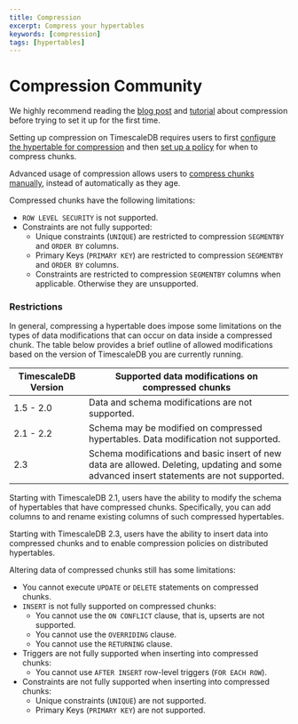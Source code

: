 ```yaml
---
title: Compression
excerpt: Compress your hypertables
keywords: [compression]
tags: [hypertables]
---
```


# Compression <tag type="community">Community</tag>

We highly recommend reading the [blog post][blog-compression] and
[tutorial][using-compression] about compression before trying to set it up
for the first time.

Setting up compression on TimescaleDB requires users to first [configure the
hypertable for compression][configure-compression] and then [set up a
policy][add_compression_policy] for when to compress chunks.

Advanced usage of compression allows users to [compress chunks
manually][compress_chunk], instead of automatically as they age.

Compressed chunks have the following limitations:
*   `ROW LEVEL SECURITY` is not supported.
*   Constraints are not fully supported:
    *   Unique constraints (`UNIQUE`) are restricted to compression `SEGMENTBY`
      and `ORDER BY` columns.
    *   Primary Keys (`PRIMARY KEY`) are restricted to compression `SEGMENTBY`
      and `ORDER BY` columns.
    *   Constraints are restricted to compression `SEGMENTBY` columns when
    applicable. Otherwise they are unsupported.
  
### Restrictions

In general, compressing a hypertable does impose some limitations on the types
of data modifications that can occur on data inside a compressed chunk.
The table below provides a brief outline of allowed modifications
based on the version of TimescaleDB you are currently running.

|TimescaleDB Version|Supported data modifications on compressed chunks|
|---|---|
| 1.5 - 2.0 | Data and schema modifications are not supported. |
| 2.1 - 2.2 | Schema may be modified on compressed hypertables. Data modification not supported. |
| 2.3 | Schema modifications and basic insert of new data are allowed. Deleting, updating and some advanced insert statements are not supported. |

Starting with TimescaleDB 2.1, users have the ability to modify the schema
of hypertables that have compressed chunks.
Specifically, you can add columns to and rename existing columns of
such compressed hypertables.

Starting with TimescaleDB 2.3, users have the ability to insert data into compressed chunks
and to enable compression policies on distributed hypertables.

Altering data of compressed chunks still has some limitations:

*   You cannot execute `UPDATE` or `DELETE` statements on compressed chunks.
*   `INSERT` is not fully supported on compressed chunks:
    *   You cannot use the `ON CONFLICT` clause, that is, upserts are not supported.
    *   You cannot use the `OVERRIDING` clause.
    *   You cannot use the `RETURNING` clause.
*   Triggers are not fully supported when inserting into compressed chunks:
    *   You cannot use `AFTER INSERT` row-level triggers (`FOR EACH ROW`).
*   Constraints are not fully supported when inserting into compressed chunks:
    *   Unique constraints (`UNIQUE`) are not supported.
    *   Primary Keys (`PRIMARY KEY`) are not supported.

[add_compression_policy]: /api/:currentVersion:/compression/add_compression_policy/
[blog-compression]: https://blog.timescale.com/blog/building-columnar-compression-in-a-row-oriented-database/
[compress_chunk]: /api/:currentVersion:/compression/compress_chunk/
[configure-compression]: /api/:currentVersion:/compression/alter_table_compression/
[using-compression]: /timescaledb/:currentVersion:/how-to-guides/compression/
